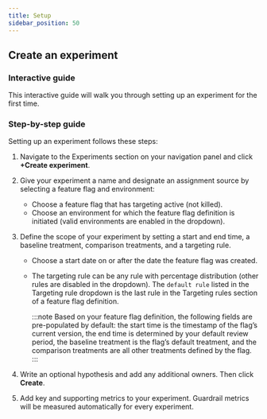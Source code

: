 ```yaml
---
title: Setup
sidebar_position: 50
---
```


## Create an experiment

### Interactive guide

This interactive guide will walk you through setting up an experiment for the first time.

<DocVideo src="https://app.tango.us/app/embed/1e1ad9f0-85b8-427a-8331-f35f7685c1eb" title="Create an Experiment" />

### Step-by-step guide

Setting up an experiment follows these steps:

1. Navigate to the Experiments section on your navigation panel and click **+Create experiment**.

2. Give your experiment a name and designate an assignment source by selecting a feature flag and environment:
    * Choose a feature flag that has targeting active (not killed).
    * Choose an environment for which the feature flag definition is initiated (valid environments are enabled in the dropdown).

3. Define the scope of your experiment by setting a start and end time, a baseline treatment, comparison treatments, and a targeting rule.

    * Choose a start date on or after the date the feature flag was created.
    * The targeting rule can be any rule with percentage distribution (other rules are disabled in the dropdown). The `default rule` listed in the Targeting rule dropdown is the last rule in the Targeting rules section of a feature flag definition.

      :::note
      Based on your feature flag definition, the following fields are pre-populated by default: the start time is the timestamp of the flag’s current version, the end time is determined by your default review period, the baseline treatment is the flag’s default treatment, and the comparison treatments are all other treatments defined by the flag.
      :::

4. Write an optional hypothesis and add any additional owners. Then click **Create**.

5. Add key and supporting metrics to your experiment. Guardrail metrics will be measured automatically for every experiment.